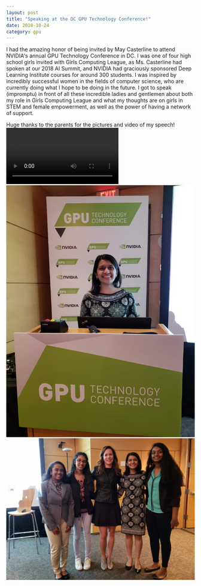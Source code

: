 ```yaml
---
layout: post
title: "Speaking at the DC GPU Technology Conference!"
date: 2018-10-24
category: gpu
---
```

I had the amazing honor of being invited by May Casterline to attend NVIDIA's annual GPU Technology Conference in DC. I was one of four high school girls invited with Girls Computing League, as Ms. Casterline had spoken at our 2018 AI Summit, and NVIDIA had graciously sponsored Deep Learning Institute courses for around 300 students. I was inspired by incredibly successful women in the fields of computer science, who are currently doing what I hope to be doing in the future. I got to speak (impromptu) in front of all these incredible ladies and gentlemen about both my role in Girls Computing League and what my thoughts are on girls in STEM and female empowerment, as well as the power of having a network of support.

Huge thanks to the parents for the pictures and video of my speech!
<video src = "/assets/images/gpu2018/VIDEO-2018-10-27-16-01-50.mov"> Sorry, can't display the video! </video>
<img src = "/assets/images/gpu2018/infront.jpg" alt = "">
<img src = "/assets/images/gpu2018/group.jpg" alt = "">
